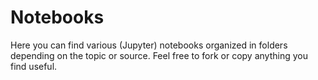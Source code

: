 # Notebooks

Here you can find various (Jupyter) notebooks organized in folders depending on the topic or source. Feel free to fork or copy anything you find useful. 
